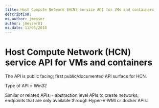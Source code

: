 ```yaml
---
title: Host Compute Network (HCN) service API for VMs and containers
description:
ms.author: jmesser
author: jmesser81
ms.date: 11/05/2018
---
```


# Host Compute Network (HCN) service API for VMs and containers

The API is public facing; first public/documented API surface for HCN.

Type of API = Win32

Similar or related APIs = abstraction level APIs to create networks; endpoints that are only available through Hyper-V WMI or docker APIs.



